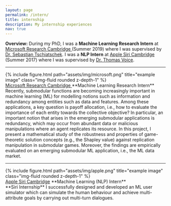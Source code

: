 ```yaml
---
layout: page
permalink: /intern/
title: internship
description: My internship experiences
nav: true
---
```

**Overview:** During my PhD, I was a **Machine Learning Research Intern** at <a href="https://www.microsoft.com/en-us/research/lab/microsoft-research-cambridge/">Microsoft Research Cambridge </a> (Summer 2019) where I was supervised by <a href="https://www.tschiatschek.net/">Dr. Sebastian Tschiatschek</a>. I was a **NLP Intern** at <a href="https://www.apple.com/uk/siri/">Apple Siri Cambridge</a> (Summer 2017) where I was supervised by <a href="https://www.linkedin.com/in/thomas-voice-a67b9ab9/">Dr. Thomas Voice</a>.

---

<div class="row justify-content-sm-center">
    <div class="col-sm-4 mt-3 mt-md-0">
        {% include figure.html path="assets/img/microsoft.png" title="example image" class="img-fluid rounded z-depth-1" %}
    </div>
    <div class="col-sm-8 mt-3 mt-md-0">
     <a href="https://www.microsoft.com/en-us/research/lab/microsoft-research-cambridge/">Microsoft Research Cambridge </a>
     **Machine Learning Research Intern**
    </div>
</div>
Recently, submodular functions are becoming increasingly important in machine learning (ML) for modelling notions such as
information and redundancy among entities such as data and
features. Among these applications, a key question is payoff allocation, i.e., how to evaluate the importance of each entity towards
the collective objective? In particular, an important notion
that arises in the emerging submodular applications is redundancy, which may occur from abundant
data or malicious manipulations where an agent replicates its
resource. In this project, I present a mathematical study of the robustness and properties of game-theoretic solution concepts (e.g., the Shapley value) against replication manipulation in
submodular games. Moreover, the findings are empirically evaluated on an emerging submodular ML application, i.e., the ML
data market.

---
<div class="row justify-content-sm-center">
    <div class="col-sm-4 mt-3 mt-md-0">
        {% include figure.html path="assets/img/apple.png" title="example image" class="img-fluid rounded z-depth-1" %}
    </div>
    <div class="col-sm-8 mt-3 mt-md-0">
     <a href="https://www.microsoft.com/en-us/research/lab/microsoft-research-cambridge/">Apple Siri Cambridge</a>
     **Machine Learning (NLP) Intern**
    </div>
</div>
**Siri Internship**
I successfully designed and developed an ML user simulator which can simulate the human behaviour and achieve multi-attribute goals by carrying out multi-turn dialogues.
